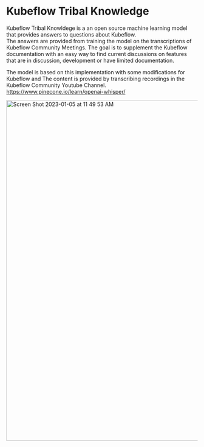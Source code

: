 # Kubeflow Tribal Knowledge

Kubeflow Tribal Knowldege is a an open source machine learning model that provides answers to questions about Kubeflow.    
The answers are provided from training the model on the transcriptions of Kubeflow Community Meetings. 
The goal is to supplement the Kubeflow documentation with an easy way to find current discussions on features that are in discussion, development or have limited documentation.

The model is based on this implementation with some modifications for Kubeflow and The content is provided by transcribing recordings in the Kubeflow Community Youtube Channel.
https://www.pinecone.io/learn/openai-whisper/


<img width="895" alt="Screen Shot 2023-01-05 at 11 49 53 AM" src="https://user-images.githubusercontent.com/10553232/210847149-ad9d2172-bcb1-4d81-a5d6-8ce2814066e0.png">


